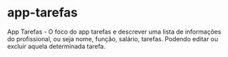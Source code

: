# app-tarefas
App Tarefas - O foco do app tarefas e descrever uma lista de informações do profissional, ou seja nome, função, salário, tarefas. Podendo editar ou excluir aquela determinada tarefa.
